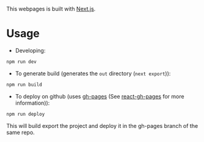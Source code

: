This webpages is built with [Next.js](https://nextjs.org/).

# Usage

- Developing: 
```bash
npm run dev
```

- To generate build (generates the `out` directory (`next export`)):
```bash
npm run build
```

- To deploy on github (uses [gh-pages](https://github.com/tschaub/gh-pages) (See [react-gh-pages](https://github.com/gitname/react-gh-pages) for more information)):
```bash
npm run deploy
```
This will build export the project and deploy it in the gh-pages branch of the same repo.


